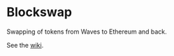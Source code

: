 # Blockswap
Swapping of tokens from Waves to Ethereum and back.

See the [wiki](https://github.com/bokkypoobah/Blockswap/wiki).

